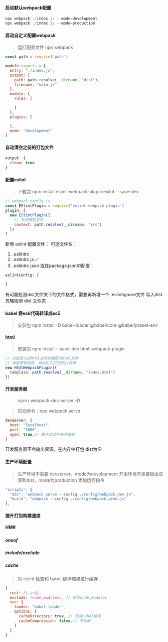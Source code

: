 #### 启动默认webpack配置
```js
npx webpack ./index.js --mode=development
npx webpack ./index.js --mode=production
```
#### 启动自定义配置webpack
> 运行配置文件 npx webpack
```js
const path = require('path')

module.exports = {
  entry: "./index.js",
  output: {
    path: path.resolve(__dirname, "dist"),
    filename: "main.js"
  },
  module: {
    rules: [

    ]
  },
  plugins: [

  ],
  mode: "development"
}
```
#### 自动清空之前的打包文件
```js
output: {
  clean: true
}
```
#### 配置eslint
> 下载包 npm install eslint-webpack-plugin eslint --save-dev
```js
// webpack.config.js
const ESlintPlugin = require('eslint-webpack-plugin')
plugin: [
  new ESlintPlugin({
    // 检测哪些文件
    context: path.resolve(__dirname, 'src')
  })
]
```
新增 eslint 配置文件：
可选文件名：
1. .eslintrc
2. .eslintrc.js ✅
3. .eslintrc.json
或在package.json中配置：
```js
eslintConfig: {

}
```
有可能检测dist文件夹下的文件格式，需要再新增一个 .eslintignore文件
写入dist 忽略检测 dist 文件夹
#### babel 将es6代码转译成es5
> 安装包 npm install -D babel-loader @babel/core @babel/preset-env
#### html
> 安装包 npm install --save-dev html-webpack-plugin
```js
// 以自定义的html文件创建新的html文件
// 保留原有结构、自动引入打包的js资源
new HtmlWebpackPlugin({
  template: path.resolve(__dirname, "index.html")
})
```
#### 开发服务器
> npm i webpack-dev-server -D

> 启动命令：npx webpack serve
```js
devServer: {
  host: "localhost",
  port: "3000",
  open: true,// 是否自动打开浏览器
}
```
开发服务器不会输出资源，在内存中打包 dist为空
#### 生产环境配置
> 生产环境不需要 devserver，mode为development   开发环境不需要输出资源到dist，mode为production
添加运行指令
```js
"scripts": {
  "dev": "webpack serve --config ./config/webpack.dev.js",
  "build": "webpack --config ./config/webpack.prod.js"
},
```
#### 提升打包构建速度
##### HMR

##### oneof

##### include/exclude

##### cache
> 对 eslint 检查和 babel 编译结果进行缓存
```js
{
  test: /\.js$/,
  exclude: /node_modules/, // 排除node_modules
  use: {
    loader: "babel-loader",
    options: {
      cacheDirectory: true, // 开启babel缓存
      cacheCompression: false,// 不压缩
    }
  }
}
```